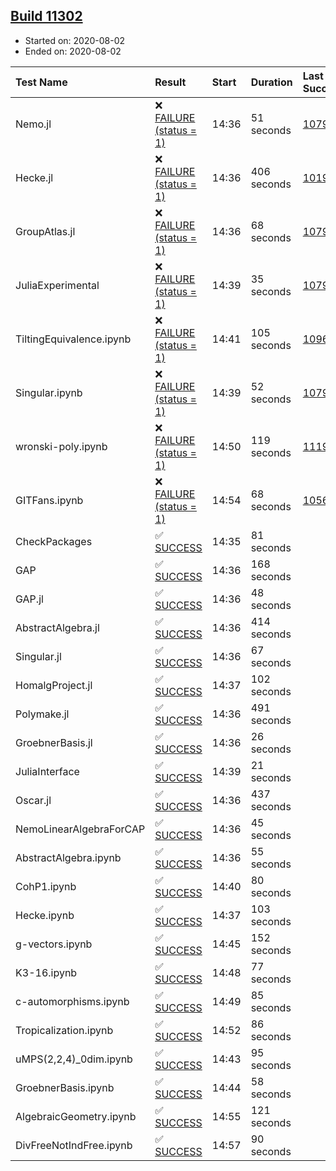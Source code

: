 ## [Build 11302](https://oscarci.mathematik.uni-kl.de/job/oscar/11302/)

* Started on: 2020-08-02
* Ended on: 2020-08-02

| Test Name    | Result | Start | Duration | Last Success | First Failure |
|:-------------|:-------|:------|:---------|:-------------|:--------------|
| Nemo.jl | ❌ [FAILURE (status = 1)](https://oscarci.mathematik.uni-kl.de/job/oscar/11302/artifact/logs/build-11302/Nemo.jl.log) | 14:36 | 51 seconds | [10790](https://oscarci.mathematik.uni-kl.de/job/oscar/10790/) | [10791](https://oscarci.mathematik.uni-kl.de/job/oscar/10791/) |
| Hecke.jl | ❌ [FAILURE (status = 1)](https://oscarci.mathematik.uni-kl.de/job/oscar/11302/artifact/logs/build-11302/Hecke.jl.log) | 14:36 | 406 seconds | [10197](https://oscarci.mathematik.uni-kl.de/job/oscar/10197/) | [10198](https://oscarci.mathematik.uni-kl.de/job/oscar/10198/) |
| GroupAtlas.jl | ❌ [FAILURE (status = 1)](https://oscarci.mathematik.uni-kl.de/job/oscar/11302/artifact/logs/build-11302/GroupAtlas.jl.log) | 14:36 | 68 seconds | [10790](https://oscarci.mathematik.uni-kl.de/job/oscar/10790/) | [10791](https://oscarci.mathematik.uni-kl.de/job/oscar/10791/) |
| JuliaExperimental | ❌ [FAILURE (status = 1)](https://oscarci.mathematik.uni-kl.de/job/oscar/11302/artifact/logs/build-11302/JuliaExperimental.log) | 14:39 | 35 seconds | [10790](https://oscarci.mathematik.uni-kl.de/job/oscar/10790/) | [10791](https://oscarci.mathematik.uni-kl.de/job/oscar/10791/) |
| TiltingEquivalence.ipynb | ❌ [FAILURE (status = 1)](https://oscarci.mathematik.uni-kl.de/job/oscar/11302/artifact/logs/build-11302/TiltingEquivalence.ipynb.log) | 14:41 | 105 seconds | [10962](https://oscarci.mathematik.uni-kl.de/job/oscar/10962/) | [10963](https://oscarci.mathematik.uni-kl.de/job/oscar/10963/) |
| Singular.ipynb | ❌ [FAILURE (status = 1)](https://oscarci.mathematik.uni-kl.de/job/oscar/11302/artifact/logs/build-11302/Singular.ipynb.log) | 14:39 | 52 seconds | [10790](https://oscarci.mathematik.uni-kl.de/job/oscar/10790/) | [10791](https://oscarci.mathematik.uni-kl.de/job/oscar/10791/) |
| wronski-poly.ipynb | ❌ [FAILURE (status = 1)](https://oscarci.mathematik.uni-kl.de/job/oscar/11302/artifact/logs/build-11302/wronski-poly.ipynb.log) | 14:50 | 119 seconds | [11192](https://oscarci.mathematik.uni-kl.de/job/oscar/11192/) | [11193](https://oscarci.mathematik.uni-kl.de/job/oscar/11193/) |
| GITFans.ipynb | ❌ [FAILURE (status = 1)](https://oscarci.mathematik.uni-kl.de/job/oscar/11302/artifact/logs/build-11302/GITFans.ipynb.log) | 14:54 | 68 seconds | [10566](https://oscarci.mathematik.uni-kl.de/job/oscar/10566/) | [10567](https://oscarci.mathematik.uni-kl.de/job/oscar/10567/) |
| CheckPackages | ✅ [SUCCESS](https://oscarci.mathematik.uni-kl.de/job/oscar/11302/artifact/logs/build-11302/CheckPackages.log) | 14:35 | 81 seconds |  |  |
| GAP | ✅ [SUCCESS](https://oscarci.mathematik.uni-kl.de/job/oscar/11302/artifact/logs/build-11302/GAP.log) | 14:36 | 168 seconds |  |  |
| GAP.jl | ✅ [SUCCESS](https://oscarci.mathematik.uni-kl.de/job/oscar/11302/artifact/logs/build-11302/GAP.jl.log) | 14:36 | 48 seconds |  |  |
| AbstractAlgebra.jl | ✅ [SUCCESS](https://oscarci.mathematik.uni-kl.de/job/oscar/11302/artifact/logs/build-11302/AbstractAlgebra.jl.log) | 14:36 | 414 seconds |  |  |
| Singular.jl | ✅ [SUCCESS](https://oscarci.mathematik.uni-kl.de/job/oscar/11302/artifact/logs/build-11302/Singular.jl.log) | 14:36 | 67 seconds |  |  |
| HomalgProject.jl | ✅ [SUCCESS](https://oscarci.mathematik.uni-kl.de/job/oscar/11302/artifact/logs/build-11302/HomalgProject.jl.log) | 14:37 | 102 seconds |  |  |
| Polymake.jl | ✅ [SUCCESS](https://oscarci.mathematik.uni-kl.de/job/oscar/11302/artifact/logs/build-11302/Polymake.jl.log) | 14:36 | 491 seconds |  |  |
| GroebnerBasis.jl | ✅ [SUCCESS](https://oscarci.mathematik.uni-kl.de/job/oscar/11302/artifact/logs/build-11302/GroebnerBasis.jl.log) | 14:36 | 26 seconds |  |  |
| JuliaInterface | ✅ [SUCCESS](https://oscarci.mathematik.uni-kl.de/job/oscar/11302/artifact/logs/build-11302/JuliaInterface.log) | 14:39 | 21 seconds |  |  |
| Oscar.jl | ✅ [SUCCESS](https://oscarci.mathematik.uni-kl.de/job/oscar/11302/artifact/logs/build-11302/Oscar.jl.log) | 14:36 | 437 seconds |  |  |
| NemoLinearAlgebraForCAP | ✅ [SUCCESS](https://oscarci.mathematik.uni-kl.de/job/oscar/11302/artifact/logs/build-11302/NemoLinearAlgebraForCAP.log) | 14:36 | 45 seconds |  |  |
| AbstractAlgebra.ipynb | ✅ [SUCCESS](https://oscarci.mathematik.uni-kl.de/job/oscar/11302/artifact/logs/build-11302/AbstractAlgebra.ipynb.log) | 14:36 | 55 seconds |  |  |
| CohP1.ipynb | ✅ [SUCCESS](https://oscarci.mathematik.uni-kl.de/job/oscar/11302/artifact/logs/build-11302/CohP1.ipynb.log) | 14:40 | 80 seconds |  |  |
| Hecke.ipynb | ✅ [SUCCESS](https://oscarci.mathematik.uni-kl.de/job/oscar/11302/artifact/logs/build-11302/Hecke.ipynb.log) | 14:37 | 103 seconds |  |  |
| g-vectors.ipynb | ✅ [SUCCESS](https://oscarci.mathematik.uni-kl.de/job/oscar/11302/artifact/logs/build-11302/g-vectors.ipynb.log) | 14:45 | 152 seconds |  |  |
| K3-16.ipynb | ✅ [SUCCESS](https://oscarci.mathematik.uni-kl.de/job/oscar/11302/artifact/logs/build-11302/K3-16.ipynb.log) | 14:48 | 77 seconds |  |  |
| c-automorphisms.ipynb | ✅ [SUCCESS](https://oscarci.mathematik.uni-kl.de/job/oscar/11302/artifact/logs/build-11302/c-automorphisms.ipynb.log) | 14:49 | 85 seconds |  |  |
| Tropicalization.ipynb | ✅ [SUCCESS](https://oscarci.mathematik.uni-kl.de/job/oscar/11302/artifact/logs/build-11302/Tropicalization.ipynb.log) | 14:52 | 86 seconds |  |  |
| uMPS(2,2,4)_0dim.ipynb | ✅ [SUCCESS](https://oscarci.mathematik.uni-kl.de/job/oscar/11302/artifact/logs/build-11302/uMPS-2-2-4-_0dim.ipynb.log) | 14:43 | 95 seconds |  |  |
| GroebnerBasis.ipynb | ✅ [SUCCESS](https://oscarci.mathematik.uni-kl.de/job/oscar/11302/artifact/logs/build-11302/GroebnerBasis.ipynb.log) | 14:44 | 58 seconds |  |  |
| AlgebraicGeometry.ipynb | ✅ [SUCCESS](https://oscarci.mathematik.uni-kl.de/job/oscar/11302/artifact/logs/build-11302/AlgebraicGeometry.ipynb.log) | 14:55 | 121 seconds |  |  |
| DivFreeNotIndFree.ipynb | ✅ [SUCCESS](https://oscarci.mathematik.uni-kl.de/job/oscar/11302/artifact/logs/build-11302/DivFreeNotIndFree.ipynb.log) | 14:57 | 90 seconds |  |  |
